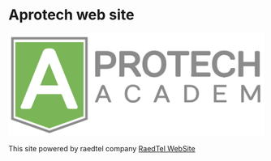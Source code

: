 # Aprotech web site
![Aprotech logo](public/img/logo.png)


This site powered by raedtel company 
[RaedTel WebSite](https://www.raedtel.com)
